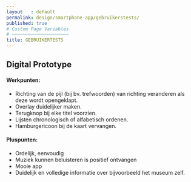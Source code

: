 ```yaml
---
layout   : default
permalink: design/smartphone-app/gebruikerstests/
published: true
# Custom Page Variables
# ─────────────────────
title: GEBRUIKERTESTS
---
```


Digital Prototype
-----------------

#### Werkpunten: 		
- Richting van de pijl (bij bv. trefwoorden) van richting veranderen als deze wordt opengeklapt.
- Overlay duidelijker maken.
- Terugknop bij elke titel voorzien.
- Lijsten chronologisch of alfabetisch ordenen.
- Hamburgericoon bij de kaart vervangen.

#### Pluspunten:		
- Ordelijk, eenvoudig 
- Muziek kunnen beluisteren is positief ontvangen 
- Mooie app 
- Duidelijk en volledige informatie over bijvoorbeeld het museum zelf.
